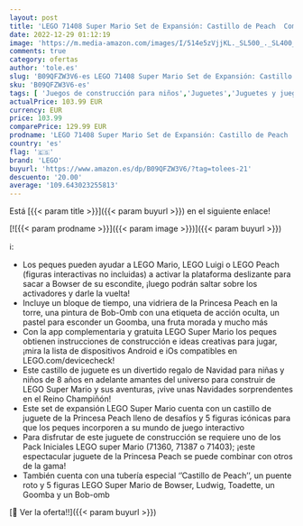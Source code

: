```yaml
---
layout: post
title: 'LEGO 71408 Super Mario Set de Expansión: Castillo de Peach  Combinar con Pack Inicial  Figuras Toadette  Goomba y Ludwig  Idea Reyes Magos'
date: 2022-12-29 01:12:19
image: 'https://m.media-amazon.com/images/I/514e5zVjjKL._SL500_._SL400_.jpg'
comments: true
category: ofertas
author: 'tole.es'
slug: 'B09QFZW3V6-es LEGO 71408 Super Mario Set de Expansión: Castillo de Peach...'
sku: 'B09QFZW3V6-es'
tags: [ 'Juegos de construcción para niños','Juguetes','Juguetes y juegos','Sets de construcción','lego','magos','reyes','🇪🇸', ]
actualPrice: 103.99 EUR
currency: EUR
price: 103.99
comparePrice: 129.99 EUR
prodname: 'LEGO 71408 Super Mario Set de Expansión: Castillo de Peach  Combinar con Pack Inicial  Figuras Toadette  Goomba y Ludwig  Idea Reyes Magos'
country: 'es'
flag: '🇪🇸'
brand: 'LEGO'
buyurl: 'https://www.amazon.es/dp/B09QFZW3V6/?tag=tolees-21'
descuento: '20.00'
average: '109.643023255813'
---
```


Está [{{< param title >}}]({{< param buyurl >}}) en el siguiente enlace!

[![{{< param prodname >}}]({{< param image >}})]({{< param buyurl >}})

ℹ️:

- Los peques pueden ayudar a LEGO Mario, LEGO Luigi o LEGO Peach (figuras interactivas no incluidas) a activar la plataforma deslizante para sacar a Bowser de su escondite, ¡luego podrán saltar sobre los activadores y darle la vuelta!
- Incluye un bloque de tiempo, una vidriera de la Princesa Peach en la torre, una pintura de Bob-Omb con una etiqueta de acción oculta, un pastel para esconder un Goomba, una fruta morada y mucho más
- Con la app complementaria y gratuita LEGO Super Mario los peques obtienen instrucciones de construcción e ideas creativas para jugar, ¡mira la lista de dispositivos Android e iOs compatibles en LEGO.com/devicecheck!
- Este castillo de juguete es un divertido regalo de Navidad para niñas y niños de 8 años en adelante amantes del universo para construir de LEGO Super Mario y sus aventuras, ¡vive unas Navidades sorprendentes en el Reino Champiñón!
- Este set de expansión LEGO Super Mario cuenta con un castillo de juguete de la Princesa Peach lleno de desafíos y 5 figuras icónicas para que los peques incorporen a su mundo de juego interactivo
- Para disfrutar de este juguete de construcción se requiere uno de los Pack Iniciales LEGO super Mario (71360, 71387 o 71403); ¡este espectacular juguete de la Princesa Peach se puede combinar con otros de la gama!
- También cuenta con una tubería especial ‘’Castillo de Peach’’, un puente roto y 5 figuras LEGO Super Mario de Bowser, Ludwig, Toadette, un Goomba y un Bob-omb

[🛒 Ver la oferta!!]({{< param buyurl >}})

